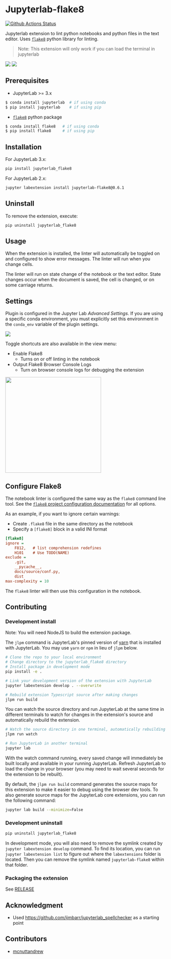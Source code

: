 # Jupyterlab-flake8

[![Github Actions Status](https://github.com/mlshapiro/jupyterlab-flake8/workflows/Build/badge.svg)](https://github.com/mlshapiro/jupyterlab-flake8/actions/workflows/build.yml)

Jupyterlab extension to lint python notebooks and python files in the text editor. Uses [`flake8`](http://flake8.pycqa.org/en/latest/) python library for linting.

> Note: This extension will only work if you can load the terminal in jupyterlab

<img src="img/example.png" />

<img src="img/editor-example.png" />


## Prerequisites

- JupyterLab >= 3.x

```bash
$ conda install jupyterlab  # if using conda
$ pip install jupyterlab    # if using pip
```

- [`flake8`](http://flake8.pycqa.org/en/latest/) python package

```bash
$ conda install flake8   # if using conda
$ pip install flake8     # if using pip
```


## Installation

For JupyterLab 3.x:

```bash
pip install jupyterlab_flake8
```

For JupyterLab 2.x:

```bash
jupyter labextension install jupyterlab-flake8@0.6.1
```


## Uninstall

To remove the extension, execute:

```bash
pip uninstall jupyterlab_flake8
```



## Usage

When the extension is installed, the linter will automatically be toggled on and configured to show error messages. The linter will run when you change cells.

The linter will run on state change of the notebook or the text editor. State changes occur when the document is saved, the cell is changed, or on some carriage returns.

## Settings

Plugin is configured in the Jupyter Lab _Advanced Settings_.
If you are using a specific conda environment, you must explicitly set this environment in the `conda_env` variable of the plugin settings.

<img src="img/settings.png" />

Toggle shortcuts are also available in the view menu:

- Enable Flake8
  - Turns on or off linting in the notebook
- Output Flake8 Browser Console Logs
  - Turn on browser console logs for debugging the extension

<img src="img/options.png" width="300" />


## Configure Flake8

The notebook linter is configured the same way as the `flake8` command line tool. See the [`flake8` project configuration documentation](http://flake8.pycqa.org/en/latest/user/configuration.html#project-configuration) for all options.

As an example, if you want to ignore certain warnings:

- Create `.flake8` file in the same directory as the notebook
- Specify a `[flake8]` block in a valid INI format

```ini
[flake8]
ignore =
    F812,   # list comprehension redefines
    H101    # Use TODO(NAME)
exclude =
    .git,
    __pycache__,
    docs/source/conf.py,
    dist
max-complexity = 10
```

The `flake8` linter will then use this configuration in the notebook.


## Contributing

### Development install

Note: You will need NodeJS to build the extension package.

The `jlpm` command is JupyterLab's pinned version of
[yarn](https://yarnpkg.com/) that is installed with JupyterLab. You may use
`yarn` or `npm` in lieu of `jlpm` below.

```bash
# Clone the repo to your local environment
# Change directory to the jupyterlab_flake8 directory
# Install package in development mode
pip install -e .

# Link your development version of the extension with JupyterLab
jupyter labextension develop . --overwrite

# Rebuild extension Typescript source after making changes
jlpm run build
```

You can watch the source directory and run JupyterLab at the same time in different terminals to watch for changes in the extension's source and automatically rebuild the extension.

```bash
# Watch the source directory in one terminal, automatically rebuilding when needed
jlpm run watch

# Run JupyterLab in another terminal
jupyter lab
```

With the watch command running, every saved change will immediately be built locally and available in your running JupyterLab. Refresh JupyterLab to load the change in your browser (you may need to wait several seconds for the extension to be rebuilt).

By default, the `jlpm run build` command generates the source maps for this extension to make it easier to debug using the browser dev tools. To also generate source maps for the JupyterLab core extensions, you can run the following command:

```bash
jupyter lab build --minimize=False
```

### Development uninstall

```bash
pip uninstall jupyterlab_flake8
```

In development mode, you will also need to remove the symlink created by `jupyter labextension develop`
command. To find its location, you can run `jupyter labextension list` to figure out where the `labextensions`
folder is located. Then you can remove the symlink named `jupyterlab-flake8` within that folder.


### Packaging the extension

See [RELEASE](RELEASE.md)


## Acknowledgment

- Used https://github.com/ijmbarr/jupyterlab_spellchecker as a starting point

## Contributors

- [mcnuttandrew](https://github.com/mcnuttandrew)
